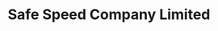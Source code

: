 ---
title: "Safe Speed Company Limited"
url: /accra/safe-speed-company-limited/
shop: Großhandel
---